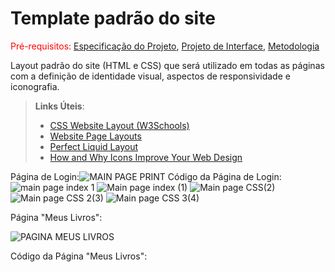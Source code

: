 # Template padrão do site

<span style="color:red">Pré-requisitos: <a href="2-Especificação do Projeto.md"> Especificação do Projeto</a></span>, <a href="3-Projeto de Interface.md"> Projeto de Interface</a>, <a href="4-Metodologia.md"> Metodologia</a>

Layout padrão do site (HTML e CSS) que será utilizado em todas as páginas com a definição de identidade visual, aspectos de responsividade e iconografia.

> **Links Úteis**:
>
> - [CSS Website Layout (W3Schools)](https://www.w3schools.com/css/css_website_layout.asp)
> - [Website Page Layouts](http://www.cellbiol.com/bioinformatics_web_development/chapter-3-your-first-web-page-learning-html-and-css/website-page-layouts/)
> - [Perfect Liquid Layout](https://matthewjamestaylor.com/perfect-liquid-layouts)
> - [How and Why Icons Improve Your Web Design](https://usabilla.com/blog/how-and-why-icons-improve-you-web-design/)

Página de Login:![MAIN PAGE PRINT](https://github.com/ICEI-PUC-Minas-PMV-ADS/pmv-ads-2023-1-e1-proj-web-t7-bookproject/assets/101235591/526397d2-837d-4df9-85db-46d0589bb5b2)
Código da Página de Login:
![main page index 1](https://github.com/ICEI-PUC-Minas-PMV-ADS/pmv-ads-2023-1-e1-proj-web-t7-bookproject/assets/101235591/313042e3-a7ee-46c3-a870-c3185fa86dd1)
![Main page index (1)](https://github.com/ICEI-PUC-Minas-PMV-ADS/pmv-ads-2023-1-e1-proj-web-t7-bookproject/assets/101235591/446e378d-ec35-4da9-abd3-70ad7888b182)
![Main page CSS(2)](https://github.com/ICEI-PUC-Minas-PMV-ADS/pmv-ads-2023-1-e1-proj-web-t7-bookproject/assets/101235591/7a765b89-71a0-497c-bdcd-82e5da9e590b)
![Main page CSS 2(3)](https://github.com/ICEI-PUC-Minas-PMV-ADS/pmv-ads-2023-1-e1-proj-web-t7-bookproject/assets/101235591/9459d31a-6282-40cc-88ff-f8afd2ccc819)
![Main page CSS 3(4)](https://github.com/ICEI-PUC-Minas-PMV-ADS/pmv-ads-2023-1-e1-proj-web-t7-bookproject/assets/101235591/ba361319-cd80-4feb-b4db-8013543b6799)

Página "Meus Livros":

![PAGINA MEUS LIVROS](https://github.com/ICEI-PUC-Minas-PMV-ADS/pmv-ads-2023-1-e1-proj-web-t7-bookproject/assets/101235591/704b5fb1-1c77-49b2-885a-cc9b42bbaae0)

Código da Página "Meus Livros":

